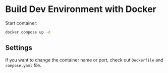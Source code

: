# Build Dev Environment with Docker

Start container:

```bash
docker compose up -d
```

## Settings

If you want to change the container name or port, check out `Dockerfile` and `compose.yaml` file.
